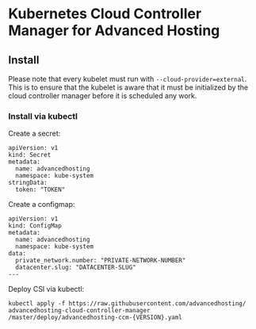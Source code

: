 # Kubernetes Cloud Controller Manager for Advanced Hosting


## Install
Please note that every kubelet must run with `--cloud-provider=external`. This is to ensure that the kubelet is aware that it must be initialized by the cloud controller manager before it is scheduled any work.

### Install via kubectl

Create a secret:
```
apiVersion: v1
kind: Secret
metadata:
  name: advancedhosting
  namespace: kube-system
stringData:
  token: "TOKEN"
```

Create a configmap:
```
apiVersion: v1
kind: ConfigMap
metadata:
  name: advancedhosting
  namespace: kube-system
data:
  private_network.number: "PRIVATE-NETWORK-NUMBER"
  datacenter.slug: "DATACENTER-SLUG"
---
```
Deploy CSI via kubectl:
```
kubectl apply -f https://raw.githubusercontent.com/advancedhosting/
advancedhosting-cloud-controller-manager
/master/deploy/advancedhosting-ccm-{VERSION}.yaml
```